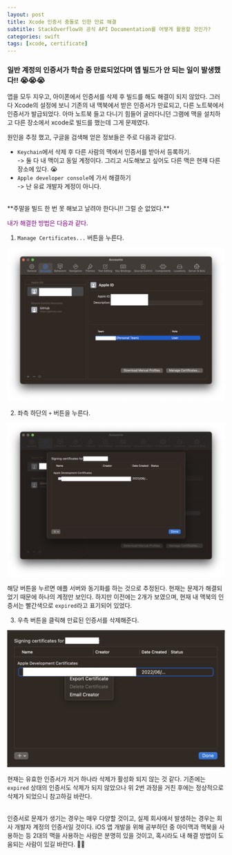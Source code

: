 ```yaml
---
layout: post
title: Xcode 인증서 충돌로 인한 만료 해결
subtitle: StackOverflow와 공식 API Documentation를 어떻게 활용할 것인가?
categories: swift
tags: [xcode, certificate]
---
```


### 일반 계정의 인증서가 학습 중 만료되었다며 앱 빌드가 안 되는 일이 발생했다!! 😭😭😭

앱을 모두 지우고, 아이폰에서 인증서를 삭제 후 빌드를 해도 해결이 되지 않았다.
그러다 Xcode의 설정에 보니 기존의 내 맥북에서 받은 인증서가 만료되고, 다른 노트북에서 인증서가 발급되었다.
아마 노트북 들고 다니기 힘들어 굴러다니던 그램에 맥을 설치하고 다른 장소에서 xcode로 빌드를 했는데 그게 문제였다.

원인을 추정 했고, 구글을 검색해 얻은 정보들은 주로 다음과 같았다.
- `Keychain`에서 삭제 후 다른 사람의 맥에서 인증서를 받아서 등록하기.  
-> 둘 다 내 맥이고 동일 계정이다. 그리고 시도해보고 싶어도 다른 맥은 현재 다른 장소에 있다. 😭
- `Apple developer console`에 가서 해결하기  
-> 난 유료 개발자 계정이 아니다.

<br>
**주말을 빌드 한 번 못 해보고 날려야 한다니!! 그럴 순 없었다.**

<span style="color: purple">내가 해결한 방법은 다음과 같다.</span>

1. `Manage Certificates...` 버튼을 누른다.

![xcode certificate error1](/assets/images/posts/2022-06-25-xcode-certificate-expired/certificate_error_1.png)

2. 좌측 하단의 `+` 버튼을 누른다.

![xcode certificate error2](/assets/images/posts/2022-06-25-xcode-certificate-expired/certificate_error_2.png)

해당 버튼을 누르면 애플 서버와 동기화를 하는 것으로 추정된다.
현재는 문제가 해결되었기 때문에 하나의 계정만 보인다. 하지만 이전에는 2개가 보였으며, 현재 내 맥북의 인증서는 빨간색으로 `expired`라고 표기되어 있었다.

3. 우측 버튼을 클릭해 만료된 인증서를 삭제해준다.

![xcode certificate error3](/assets/images/posts/2022-06-25-xcode-certificate-expired/certificate_error_3.png)

현재는 유효한 인증서가 저거 하나라 삭제가 활성화 되지 않는 것 같다. 기존에는 `expired` 상태의 인증서도 삭제가 되지 않았으나 위 2번 과정을 거친 후에는 정상적으로 삭제가 되었으니 참고하길 바란다.

<br>
인증서로 문제가 생기는 경우는 매우 다양할 것이고, 실제 회사에서 발생하는 경우는 회사 개발자 계정의 인증서일 것이다. iOS 앱 개발을 위해 공부하던 중 아이맥과 맥북을 사용하는 등 2대의 맥을 사용하는 사람은 분명히 있을 것이고, 혹시라도 내 해결 방법이 도움되는 사람이 있길 바란다. 🙂🙂